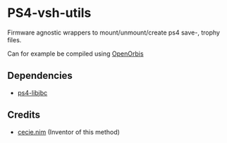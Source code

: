 # PS4-vsh-utils
Firmware agnostic wrappers to mount/unmount/create ps4 save-, trophy files.

Can for example be compiled using [OpenOrbis](https://github.com/OpenOrbis/OpenOrbis-PS4-Toolchain)

## Dependencies
- [ps4-libjbc](https://github.com/sleirsgoevy/ps4-libjbc)

## Credits
- [cecie.nim](https://github.com/Team-Alua/cecie.nim) (Inventor of this method)